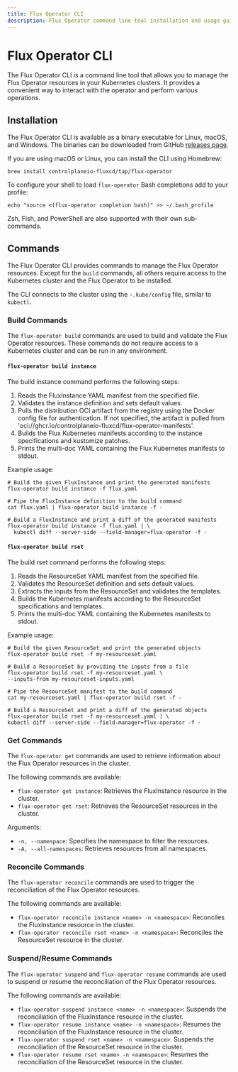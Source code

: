 ```yaml
---
title: Flux Operator CLI
description: Flux Operator command line tool installation and usage guide
---
```


# Flux Operator CLI

The Flux Operator CLI is a command line tool that allows you to manage the Flux Operator resources
in your Kubernetes clusters. It provides a convenient way to interact with the operator
and perform various operations.

## Installation

The Flux Operator CLI is available as a binary executable for Linux, macOS, and Windows. The binaries
can be downloaded from GitHub [releases page](https://github.com/controlplaneio-fluxcd/flux-operator/releases).

If you are using macOS or Linux, you can install the CLI using Homebrew:

```shell
brew install controlplaneio-fluxcd/tap/flux-operator
```

To configure your shell to load `flux-operator` Bash completions add to your profile:

```shell
echo "source <(flux-operator completion bash)" >> ~/.bash_profile
```

Zsh, Fish, and PowerShell are also supported with their own sub-commands.

## Commands

The Flux Operator CLI provides commands to manage the Flux Operator resources.
Except for the `build` commands, all others require access to the Kubernetes cluster
and the Flux Operator to be installed.

The CLI connects to the cluster using the `~.kube/config` file, similar to `kubectl`.

### Build Commands

The `flux-operator build` commands are used to build and validate the Flux Operator resources.
These commands do not require access to a Kubernetes cluster and can be run in any environment.

#### `flux-operator build instance`

The build instance command performs the following steps:

1. Reads the FluxInstance YAML manifest from the specified file.
2. Validates the instance definition and sets default values.
3. Pulls the distribution OCI artifact from the registry using the Docker config file for authentication.
   If not specified, the artifact is pulled from 'oci://ghcr.io/controlplaneio-fluxcd/flux-operator-manifests'.
4. Builds the Flux Kubernetes manifests according to the instance specifications and kustomize patches.
5. Prints the multi-doc YAML containing the Flux Kubernetes manifests to stdout.

Example usage:

```shell
# Build the given FluxInstance and print the generated manifests
flux-operator build instance -f flux.yaml

# Pipe the FluxInstance definition to the build command
cat flux.yaml | flux-operator build instance -f -

# Build a FluxInstance and print a diff of the generated manifests
flux-operator build instance -f flux.yaml | \
  kubectl diff --server-side --field-manager=flux-operator -f -
```

#### `flux-operator build rset`

The build rset command performs the following steps:

1. Reads the ResourceSet YAML manifest from the specified file.
2. Validates the ResourceSet definition and sets default values.
3. Extracts the inputs from the ResourceSet and validates the templates.
4. Builds the Kubernetes manifests according to the ResourceSet specifications and templates.
5. Prints the multi-doc YAML containing the Kubernetes manifests to stdout.

Example usage:

```shell
# Build the given ResourceSet and print the generated objects
flux-operator build rset -f my-resourceset.yaml

# Build a ResourceSet by providing the inputs from a file
flux-operator build rset -f my-resourceset.yaml \
--inputs-from my-resourceset-inputs.yaml

# Pipe the ResourceSet manifest to the build command
cat my-resourceset.yaml | flux-operator build rset -f -

# Build a ResourceSet and print a diff of the generated objects
flux-operator build rset -f my-resourceset.yaml | \
kubectl diff --server-side --field-manager=flux-operator -f -
```

### Get Commands

The `flux-operator get` commands are used to retrieve information about the Flux Operator resources in the cluster.

The following commands are available:

- `flux-operator get instance`: Retrieves the FluxInstance resource in the cluster.
- `flux-operator get rset`: Retrieves the ResourceSet resources in the cluster.

Arguments:

- `-n, --namespace`: Specifies the namespace to filter the resources.
- `-A, --all-namespaces`: Retrieves resources from all namespaces.

### Reconcile Commands

The `flux-operator reconcile` commands are used to trigger the reconciliation of the Flux Operator resources.

The following commands are available:

- `flux-operator reconcile instance <name> -n <namespace>`: Reconciles the FluxInstance resource in the cluster.
- `flux-operator reconcile rset <name> -n <namespace>`: Reconciles the ResourceSet resource in the cluster.

### Suspend/Resume Commands

The `flux-operator suspend` and `flux-operator resume` commands are used
to suspend or resume the reconciliation of the Flux Operator resources.

The following commands are available:

- `flux-operator suspend instance <name> -n <namespace>`: Suspends the reconciliation of the FluxInstance resource in the cluster.
- `flux-operator resume instance <name> -n <namespace>`: Resumes the reconciliation of the FluxInstance resource in the cluster.
- `flux-operator suspend rset <name> -n <namespace>`: Suspends the reconciliation of the ResourceSet resource in the cluster.
- `flux-operator resume rset <name> -n <namespace>`: Resumes the reconciliation of the ResourceSet resource in the cluster.

